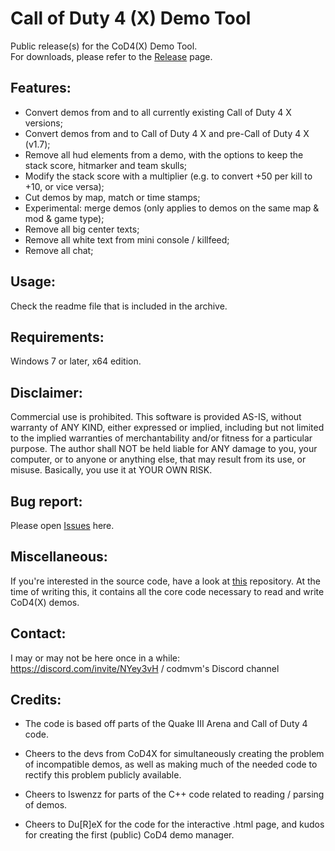 # Call of Duty 4 (X) Demo Tool

Public release(s) for the CoD4(X) Demo Tool.  
For downloads, please refer to the [Release](https://github.com/Caball009/Call-of-Duty-4-X-Demo-Tool/releases) page.

## Features:

- Convert demos from and to all currently existing Call of Duty 4 X versions;
- Convert demos from and to Call of Duty 4 X and pre-Call of Duty 4 X (v1.7);
- Remove all hud elements from a demo, with the options to keep the stack score, hitmarker and team skulls;
- Modify the stack score with a multiplier (e.g. to convert +50 per kill to +10, or vice versa);
- Cut demos by map, match or time stamps;
- Experimental: merge demos (only applies to demos on the same map & mod & game type);
- Remove all big center texts;
- Remove all white text from mini console / killfeed;
- Remove all chat;

## Usage:

Check the readme file that is included in the archive.

## Requirements:

Windows 7 or later, x64 edition.

## Disclaimer:

Commercial use is prohibited. This software is provided AS-IS, without warranty of ANY KIND,
either expressed or implied, including but not limited to the implied
warranties of merchantability and/or fitness for a particular purpose.
The author shall NOT be held liable for ANY damage to you, your
computer, or to anyone or anything else, that may result from its use,
or misuse. Basically, you use it at YOUR OWN RISK.

## Bug report:

Please open [Issues](https://github.com/Caball009/Call-of-Duty-4-X-Demo-Tool/issues) here.

## Miscellaneous:

If you're interested in the source code, have a look at [this](https://github.com/Iswenzz/CoD4-DM1) repository. At the time of writing this, it contains all the core code necessary to read and write CoD4(X) demos.

## Contact:

I may or may not be here once in a while: https://discord.com/invite/NYey3vH / codmvm's Discord channel

## Credits:

- The code is based off parts of the Quake III Arena and Call of Duty 4 code.

- Cheers to the devs from CoD4X for simultaneously creating the problem of incompatible demos, as well as making much of the needed code to rectify this problem publicly available.  
- Cheers to Iswenzz for parts of the C++ code related to reading / parsing of demos.  
- Cheers to Du[R]eX for the code for the interactive .html page, and kudos for creating the first (public) CoD4 demo manager.
